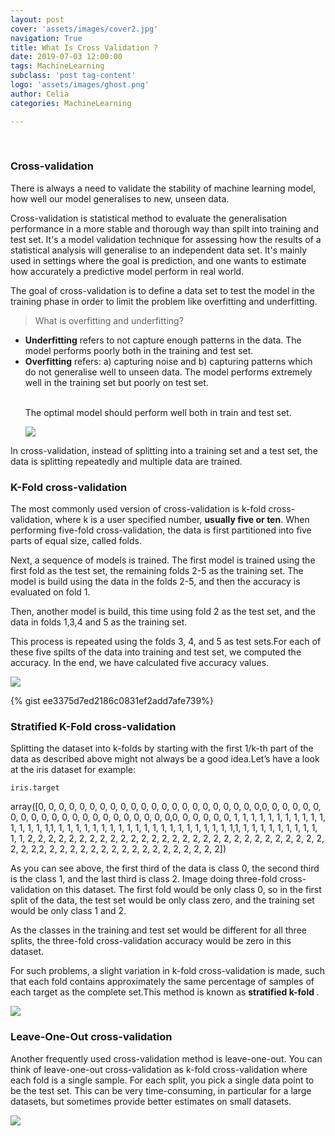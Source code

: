 ```yaml
---
layout: post
cover: 'assets/images/cover2.jpg'
navigation: True
title: What Is Cross Validation ?
date: 2019-07-03 12:00:00
tags: MachineLearning
subclass: 'post tag-content'
logo: 'assets/images/ghost.png'
author: Celia
categories: MachineLearning

---
```

<br>
<h3>Cross-validation</h3>
<p>There is always a need to validate the stability of machine learning model, how well our model generalises to new, unseen data. </p>
<p>Cross-validation is statistical method to evaluate the generalisation performance in a more stable and thorough way than spilt into training and test set. It's a model validation technique for assessing how the results of a statistical analysis will generalise to an independent data set. It's mainly used in settings where the goal is prediction, and one wants to estimate how accurately a predictive model perform in real world.</p>
<p>The goal of cross-validation is to define a data set to test the model in the training phase in order to limit the problem like overfitting and underfitting.</p>
<blockquote>
  <p>What is overfitting and underfitting?</p>
</blockquote>

<ul>
<li><b>Underfitting</b> refers to not capture enough patterns in the data. The model performs poorly both in the training and test set.</li>
<li><b>Overfitting</b> refers: a) capturing noise and b) capturing patterns which do not generalise well to unseen data. The model performs extremely well in the training set but poorly on test set.</li>
<br>
<p>The optimal model should perform well both in train and test set.</p>
<p><img src="https://user-images.githubusercontent.com/38856953/60629365-07e77300-9e28-11e9-8b2d-c540de1763c0.png" ></p>
</ul>
<p>In cross-validation, instead of splitting into a training set and a test set, the data is splitting repeatedly and multiple data are trained.</p>
<h3>K-Fold cross-validation</h3>
<p>The most commonly used version of cross-validation is k-fold cross-validation, where k is a user specified number, <b>usually five or ten</b>. When performing five-fold cross-validation, the data is first partitioned into five parts of equal size, called folds. </p>
<p>Next, a sequence of models is trained. The first model is trained using the first fold as the test set, the remaining folds 2-5 as the training set. The model is build using the data in the folds 2-5, and then the accuracy is evaluated on fold 1.</p>
<p>Then, another model is build, this time using fold 2 as the test set, and the data in folds 1,3,4 and 5 as the training set.</p>
<p>This process is repeated using the folds 3, 4, and 5 as test sets.For each of these five spilts of the data into training and test set, we computed the accuracy. In the end, we have calculated five accuracy values.</p>
<p><img src="https://user-images.githubusercontent.com/38856953/60639319-bbfef300-9e54-11e9-94e7-6885f0f475a5.png" ></p>
{% gist ee3375d7ed2186c0831ef2add7afe739%}

<h3>Stratified K-Fold cross-validation</h3>
<p>Splitting the dataset into k-folds by starting with the first 1/k-th part of the data as described above might not always be a good idea.Let’s have a look at the iris dataset for example:</p>
<pre><code>iris.target</code></pre>
<p>array([0, 0, 0, 0, 0, 0, 0, 0, 0, 0, 0, 0, 0, 0, 0, 0, 0, 0, 0, 0, 0, 0,0, 0, 0, 0, 0, 0, 0, 0, 0, 0, 0, 0, 0, 0, 0, 0, 0, 0, 0, 0, 0, 0,0, 0, 0, 0, 0, 0, 1, 1, 1, 1, 1, 1, 1, 1, 1, 1, 1, 1, 1, 1, 1, 1,1, 1, 1, 1, 1, 1, 1, 1, 1, 1, 1, 1, 1, 1, 1, 1, 1, 1, 1, 1, 1, 1,1, 1, 1, 1, 1, 1, 1, 1, 1, 1, 1, 1, 2, 2, 2, 2, 2, 2, 2, 2, 2, 2, 2, 2, 2, 2, 2, 2, 2, 2, 2, 2, 2, 2, 2, 2, 2, 2, 2, 2, 2, 2, 2, 2,2, 2, 2, 2, 2, 2, 2, 2, 2, 2, 2, 2, 2, 2, 2, 2, 2, 2])</p>

<p>As you can see above, the first third of the data is class 0, the second third is the class 1, and the last third is class 2. Image doing three-fold cross-validation on this dataset. The first fold would be only class 0, so in the first split of the data, the test set would be only class zero, and the training set would be only class 1 and 2.</p>
<p>As the classes in the training and test set would be different for all three splits, the three-fold cross-validation accuracy would be zero in this dataset.</p>
<p>For such problems, a slight variation in k-fold cross-validation is made, such that each fold contains approximately the same percentage of samples of each target as the complete set.This method is known as <b>stratified k-fold </b>. </p>
<p><img src="https://user-images.githubusercontent.com/38856953/60647553-8e27a780-9e70-11e9-9f4f-1064ca101aab.png" ></p>
<h3>Leave-One-Out cross-validation</h3>
<p>Another frequently used cross-validation method is leave-one-out. You can think of leave-one-out cross-validation as k-fold cross-validation where each fold is a single sample. For each split, you pick a single data point to be the test set. This can be very time-consuming, in particular for a large datasets, but sometimes provide better estimates on small datasets. </p>
<p><img src="https://user-images.githubusercontent.com/38856953/60649126-ff1c8e80-9e73-11e9-8297-4ccb053b789d.png" ></p>
